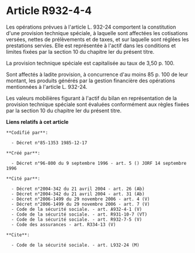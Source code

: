 # Article R932-4-4

Les opérations prévues à l'article L. 932-24 comportent la constitution d'une provision technique spéciale, à laquelle sont
affectées les cotisations versées, nettes de prélèvements et de taxes, et sur laquelle sont réglées les prestations servies.
Elle est représentée à l'actif dans les conditions et limites fixées par la section 10 du chapitre Ier du présent titre.

La provision technique spéciale est capitalisée au taux de 3,50 p. 100.

Sont affectés à ladite provision, à concurrence d'au moins 85 p. 100 de leur montant, les produits générés par la gestion
financière des opérations mentionnées à l'article L. 932-24.

Les valeurs mobilières figurant à l'actif du bilan en représentation de la provision technique spéciale sont évaluées
conformément aux règles fixées par la section 10 du chapitre Ier du présent titre.

**Liens relatifs à cet article**

	**Codifié par**:

	  - Décret n°85-1353 1985-12-17

	**Créé par**:

	  - Décret n°96-800 du 9 septembre 1996 - art. 5 () JORF 14 septembre 1996

	**Cité par**:

	  - Décret n°2004-342 du 21 avril 2004 - art. 26 (Ab)
	  - Décret n°2004-342 du 21 avril 2004 - art. 31 (Ab)
	  - Décret n°2006-1499 du 29 novembre 2006 - art. 4 (V)
	  - Décret n°2006-1499 du 29 novembre 2006 - art. 7 (V)
	  - Code de la sécurité sociale. - art. A932-4-1 (V)
	  - Code de la sécurité sociale. - art. R931-10-7 (VT)
	  - Code de la sécurité sociale. - art. R932-7-5 (V)
	  - Code des assurances - art. R334-13 (V)

	**Cite**:

	  - Code de la sécurité sociale. - art. L932-24 (M)
